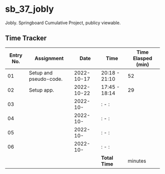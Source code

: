 # sb_37_jobly
Jobly. Springboard Cumulative Project, publicy viewable.

## Time Tracker
|Entry No.|Assignment|Date|Time|Time Elasped (min)|
|-|-|-|-|-|
|01|Setup and pseudo-code.|2022-10-17|20:18 - 21:10|52|
|02|Setup app.|2022-10-22|17:45 - 18:14|29|
|03||2022-10-|: - :||
|04||2022-10-|: - :||
|05||2022-10-|: - :||
|06||2022-10-|: - :||
||||**Total Time**| minutes|